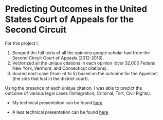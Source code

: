 # Predicting Outcomes in the United States Court of Appeals for the Second Circuit

For this project I;

1. Scraped the full texts of all the opinions google scholar had from the Second Circuit Court of Appeals (2012-2018).
2. Vectorized all the unique citations in each opinion (over 32,000 Federal, New York, Vermont, and Connecticut citations).
3. Scored each case (from -4 to 5) based on the outcome for the Appellant (the side that lost in the district court).

Using the presence of each unique citation, I was able to predict the outcome of various legal cases (Immigration, Criminal, Tort, Civil Rights).

- My technical presentation can be found [here](https://docs.google.com/presentation/d/1B1Pd0f1vBQD__D3sNBGc4t1AfaWrIBsDUYqlKd3vspg/edit?usp=sharing)

- A less technical presentation can be found [here](https://docs.google.com/presentation/d/1fj_dRFswCz_18Q7dMeBwAdioxCfxAwaZj1AEQM94KpU/edit?usp=sharing)
